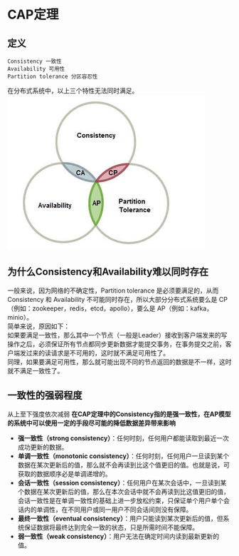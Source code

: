# CAP定理

## 定义
```text
Consistency 一致性
Availability 可用性
Partition tolerance 分区容忍性
```
在分布式系统中，以上三个特性无法同时满足。
![img](cap.jpg) 

## 为什么Consistency和Availability难以同时存在
一般来说，因为网络的不确定性，Partition tolerance 是必须要满足的，从而 Consistency 和 Availability 不可能同时存在，所以大部分分布式系统要么是 CP（例如：zookeeper，redis，etcd，apollo），要么是 AP（例如：kafka，minio）。<br/>
简单来说，原因如下：<br/>
如果要满足一致性，那么其中一个节点（一般是Leader）接收到客户端发来的写操作之后，必须保证所有节点都同步更新数据才能提交事务，在事务提交之前，客户端发过来的读请求是不可用的，这时就不满足可用性了。<br/>
同理，如果要满足可用性，那么就可能出现不同的节点返回的数据是不一样，这时就不满足一致性了。

## 一致性的强弱程度
从上至下强度依次减弱 **在CAP定理中的Consistency指的是强一致性，在AP模型的系统中可以使用一定的手段尽可能的降低数据差异带来影响**
- **强一致性（strong consistency）**：任何时刻，任何用户都能读取到最近一次成功更新的数据。
- **单调一致性（monotonic consistency）**：任何时刻，任何用户一旦读到某个数据在某次更新后的值，那么就不会再读到比这个值更旧的值。也就是说，可获取的数据顺序必是单调递增的。
- **会话一致性（session consistency）**：任何用户在某次会话中，一旦读到某个数据在某次更新后的值，那么在本次会话中就不会再读到比这值更旧的值，会话一致性是在单调一致性的基础上进一步放松约束，只保证单个用户单个会话内的单调性，在不同用户或同一用户不同会话间则没有保障。
- **最终一致性（eventual consistency）**：用户只能读到某次更新后的值，但系统保证数据将最终达到完全一致的状态，只是所需时间不能保障。
- **弱一致性（weak consistency）**：用户无法在确定时间内读到最新更新的值。